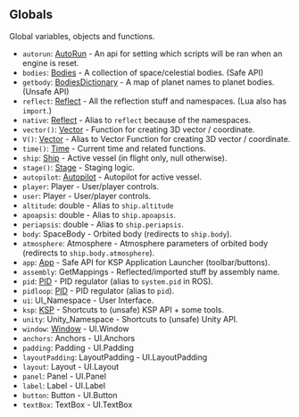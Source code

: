 ## Globals

Global variables, objects and functions.

- `autorun`: [AutoRun](AutoRun.md) - An api for setting which scripts will be ran when an engine is reset.
- `bodies`: [Bodies](Bodies.md) - A collection of space/celestial bodies. (Safe API)
- `getbody`: [BodiesDictionary](../UnsafeAPI/BodiesDictionary.md) - A map of planet names to planet bodies. (Unsafe API)
- `reflect`: [Reflect](Reflect.md) - All the reflection stuff and namespaces. (Lua also has `import`.)
- `native`: [Reflect](Reflect.md) - Alias to `reflect` because of the namespaces.
- `vector()`: [Vector](Vector.md) - Function for creating 3D vector / coordinate.
- `V()`: [Vector](Vector.md) - Alias to Vector Function for creating 3D vector / coordinate.
- `time()`: [Time](Time.md) - Current time and related functions.
- `ship`: [Ship](Ship.md) - Active vessel (in flight only, null otherwise).
- `stage()`: [Stage](Stage.md) - Staging logic.
- `autopilot`: [Autopilot](Autopilot.md) - Autopilot for active vessel.
- `player`: Player - User/player controls.
- `user`: Player - User/player controls.
- `altitude`: double - Alias to `ship.altitude`
- `apoapsis`: double - Alias to `ship.apoapsis`.
- `periapsis`: double - Alias to `ship.periapsis`.
- `body`: SpaceBody - Orbited body (redirects to `ship.body`).
- `atmosphere`: Atmosphere - Atmosphere parameters of orbited body (redirects to `ship.body.atmosphere`).
- `app`: [App](App.md) - Safe API for KSP Application Launcher (toolbar/buttons).
- `assembly`: GetMappings - Reflected/imported stuff by assembly name.
- `pid`: [PID](PID.md) - PID regulator (alias to `system.pid` in ROS).
- `pidloop`: [PID](PID.md) - PID regulator (alias to `pid`).
- `ui`: UI_Namespace - User Interface.
- `ksp`: [KSP](../Namespaces/KSP.md) - Shortcuts to (unsafe) KSP API + some tools.
- `unity`: Unity_Namespace - Shortcuts to (unsafe) Unity API.
- `window`: [Window](../../RedOnion.UI/Window.md) - UI.Window
- `anchors`: Anchors - UI.Anchors
- `padding`: Padding - UI.Padding
- `layoutPadding`: LayoutPadding - UI.LayoutPadding
- `layout`: Layout - UI.Layout
- `panel`: Panel - UI.Panel
- `label`: Label - UI.Label
- `button`: Button - UI.Button
- `textBox`: TextBox - UI.TextBox
